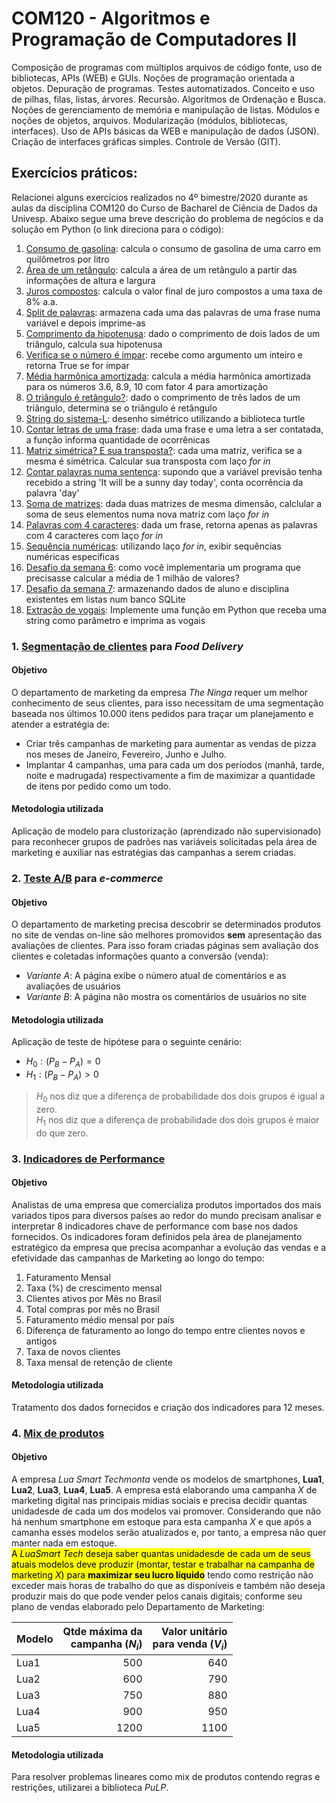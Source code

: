 # COM120 - Algoritmos e Programação de Computadores II

Composição de programas com múltiplos arquivos de código fonte, uso de bibliotecas, APIs (WEB) e GUIs. Noções de programação orientada a objetos. Depuração de programas. Testes automatizados.
Conceito e uso de pilhas, filas, listas, árvores. Recursão. Algoritmos de Ordenação e Busca.
Noções de gerenciamento de memória e manipulação de listas. Módulos e noções de objetos, arquivos. Modularização (módulos, bibliotecas, interfaces). Uso de APIs básicas da WEB e manipulação de dados (JSON). Criação de interfaces gráficas simples. Controle de Versão (GIT). 

## Exercícios práticos:

Relacionei alguns exercícios realizados no 4º bimestre/2020 durante as aulas da disciplina COM120 do Curso de Bacharel de Ciência de Dados da Univesp. Abaixo segue uma breve descrição do problema de negócios e da solução em Python (o link direciona para o código):

1. [Consumo de gasolina](Sem2-ActiveCode_ex_2_10.py): calcula o consumo de gasolina de uma carro em quilômetros por litro
2. [Área de um retângulo](Sem2-ActiveCode_ex_2_9.py): calcula a área de um retângulo a partir das informações de altura e largura
3. [Juros compostos](Sem2-ActiveCode_ex_2_7.py): calcula o valor final de juro compostos a uma taxa de 8% a.a.
4. [Split de palavras](Sem2-ActiveCode_ex_2_5.py): armazena cada uma das palavras de uma frase numa variável e depois imprime-as
5. [Comprimento da hipotenusa](Sem2-ActiveCode_scratch_6_4.py): dado o comprimento de dois lados de um triângulo, calcula sua hipotenusa
6. [Verifica se o número é ímpar](Sem2-ActiveCode_ex_6_8.py): recebe como argumento um inteiro e retorna True se for ímpar
7. [Média harmônica amortizada](MediaHarmonicaAmortizada.py): calcula a média harmônica amortizada para os números 3.6, 8.9, 10 com fator 4 para amortização
8. [O triângulo é retângulo?](Sem2-ActiveCode_ex_6_11.py): dado o comprimento de três lados de um triângulo, determina se o triângulo é retângulo
9. [String do sistema-L](Sem2-ActiveCode_strings_lys2.py): desenho simétrico utilizando a biblioteca turtle
10. [Contar letras de uma frase](contar_letras.py): dada uma frase e uma letra a ser contatada, a função informa quantidade de ocorrênicas
11. [Matriz simétrica? E sua transposta?](Aula20_Lista_multidimensional.py): cada uma matriz, verifica se a mesma é simétrica. Calcular sua transposta com laço _for in_
12. [Contar palavras numa sentença](Sem7-ex4_2.py): supondo que a variável previsão tenha recebido a string 'It will be a sunny day today', conta ocorrência da palavra 'day'
13. [Soma de matrizes](Sem7-ex5_9.py): dada duas matrizes de mesma dimensão, calclular a soma de seus elementos numa nova matriz com laço _for in_
14. [Palavras com 4 caracteres](Sem6-ex3_5.py): dada um frase, retorna apenas as palavras com 4 caracteres com laço _for in_
15. [Sequência numéricas](Sem6-ex3_7.py): utilizando laço _for in_, exibir sequências numéricas específicas
16. [Desafio da semana 6](Sem6-Desafio.py): como você implementaria um programa que precisasse calcular a média de 1 milhão de valores? 
17. [Desafio da semana 7](Sem7-Desafio.py): armazenando dados de aluno e disciplina existentes em listas num banco SQLite
18. [Extração de vogais](Prova_3.py): Implemente uma função em Python que receba uma string como parâmetro e imprima as vogais


### 1. [Segmentação de clientes](SegmentacaoCliente.ipynb) para _Food Delivery_

#### Objetivo
O departamento de marketing da empresa _The Ninga_ requer um melhor conhecimento de seus clientes, para isso necessitam de uma segmentação baseada nos últimos 10.000 itens pedidos para traçar um planejamento e atender a estratégia de:
- Criar três campanhas de marketing para aumentar as vendas de pizza nos meses de Janeiro, Fevereiro, Junho e Julho.
- Implantar 4 campanhas, uma para cada um dos períodos (manhã, tarde, noite e madrugada) respectivamente a fim de maximizar a quantidade de itens por pedido como um todo.

#### Metodologia utilizada
Aplicação de modelo para clustorização (aprendizado não supervisionado) para reconhecer grupos de padrões nas variáveis solicitadas pela área de marketing e auxiliar nas estratégias das campanhas a serem criadas.

### 2. [Teste A/B](TesteAB.ipynb) para _e-commerce_

#### Objetivo
O departamento de marketing precisa descobrir se determinados produtos no site de vendas on-line são melhores promovidos **sem** apresentação das avaliações de clientes. Para isso foram criadas páginas sem avaliação dos clientes e coletadas informações quanto a conversão (venda):
- _Variante A_: A página exibe o número atual de comentários e as avaliações de usuários
- _Variante B_: A página não mostra os comentários de usuários no site

#### Metodologia utilizada
Aplicação de teste de hipótese para o seguinte cenário:
- $H_{0}: (P_{B} - P_{A}) = 0$
- $H_{1}: (P_{B} - P_{A}) > 0$

>$H_{0}$ nos diz que a diferença de probabilidade dos dois grupos é igual a zero.<br />
$H_{1}$ nos diz que a diferença de probabilidade dos dois grupos é maior do que zero.

### 3. [Indicadores de Performance](IndicadoresPerformance.ipynb)

#### Objetivo
Analistas  de  uma  empresa  que  comercializa  produtos  importados  dos  mais variados tipos para diversos países ao redor do mundo precisam analisar e interpretar 8 indicadores chave de performance com base nos dados fornecidos. Os  indicadores  foram  definidos  pela  área  de  planejamento  estratégico  da  empresa  que  precisa acompanhar a evolução das vendas e a efetividade das campanhas de Marketing ao longo do tempo:
1. Faturamento Mensal
2. Taxa (%) de crescimento mensal
3. Clientes ativos por Mês no Brasil
4. Total compras por mês no Brasil
5. Faturamento médio mensal por país
6. Diferença de faturamento ao longo do tempo entre clientes novos e antigos
7. Taxa de novos clientes
8. Taxa mensal de retenção de cliente

#### Metodologia utilizada
Tratamento dos dados fornecidos e criação dos indicadores para 12 meses.

### 4. [Mix de produtos](MixProdutos.ipynb)

#### Objetivo
A empresa *Lua Smart Techmonta* vende os modelos de smartphones, **Lua1**, **Lua2**, **Lua3**, **Lua4**, **Lua5**. A empresa está elaborando uma campanha *X* de marketing digital nas principais mídias sociais e precisa decidir quantas unidadesde de cada um dos modelos vai promover. Considerando que não há nenhum smartphone em estoque para esta campanha *X* e que após a camanha esses modelos serão atualizados e, por tanto, a empresa não quer manter nada em estoque.<br />
<mark> A *LuaSmart Tech* deseja saber quantas unidadesde de cada um de seus atuais modelos deve produzir (montar, testar e trabalhar na campanha de marketing *X*) para **maximizar seu lucro líquido**</mark> tendo como restrição não exceder mais horas de trabalho do que as disponíveis e também não deseja produzir mais do que pode vender pelos canais digitais; conforme seu plano de vendas elaborado pelo Departamento de Marketing:

|Modelo|Qtde máxima da<br> campanha ($N_i$)|Valor unitário <br> para venda ($V_i$)|
|:-----|--------------------------------:|-------------------------------------:|
|Lua1|500|640|
|Lua2|600|790|
|Lua3|750|880|
|Lua4|900|950|
|Lua5|1200|1100|

#### Metodologia utilizada
Para resolver problemas lineares como mix de produtos contendo regras e restrições, utilizarei a biblioteca _PuLP_.